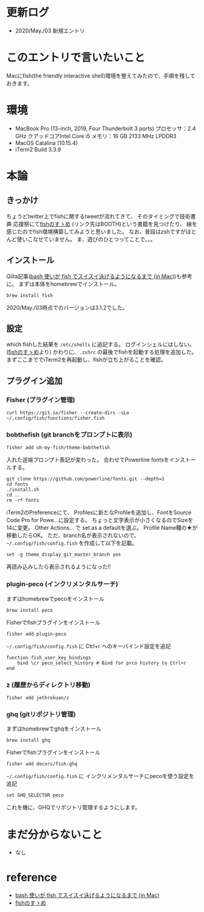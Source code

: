 # 更新ログ
- 2020/May./03 新規エントリ

# このエントリで言いたいこと
Macにfish(the friendly interactive shell)環境を整えてみたので、手順を残しておきます。

# 環境
- MacBook Pro (13-inch, 2019, Four Thunderbolt 3 ports)
プロセッサ：2.4 GHz クアッドコアIntel Core i5
メモリ：16 GB 2133 MHz LPDDR3
- MacOS Catalina (10.15.4)
- iTerm2 Build 3.3.9

# 本論
## きっかけ
ちょうどtwitter上でfishに関するtweetが流れてきて、
そのタイミングで技術書典 応援祭にて[fishのすゝめ][gijutsushoten] (リンク先はBOOTH)という書籍を見つけたり、
縁を感じたのでfish環境構築してみようと思いました。
なお、普段はzshですがほとんど使いこなせていません。
ま、遊びのひとつってことで。。。

## インストール
Qiita記事([bash 使いが fish でスイスイ泳げるようになるまで (in Mac)][Qiita])も参考に。
まずは本体をhomebrewでインストール。
```
brew install fish
```
2020/May./03時点でのバージョンは3.1.2でした。

## 設定
which fishした結果を `/etc/shells` に追記する。
ログインシェルにはしない。([fishのすゝめ][gijutsushoten]より)
かわりに、`.zshrc` の最後でfishを起動する処理を追加した。
まずここまででiTerm2を再起動し、fishが立ち上がることを確認。

## プラグイン追加

### Fisher (プラグイン管理)
```
curl https://git.io/fisher --create-dirs -sLo ~/.config/fish/functions/fisher.fish
```

### bobthefish (git branchをプロンプトに表示)
```
fisher add oh-my-fish/theme-bobthefish
```
入れた途端プロンプト表記が変わった。
合わせてPowerline fontsをインストールする。
```
git clone https://github.com/powerline/fonts.git --depth=1
cd fonts
./install.sh
cd ..
rm -rf fonts
```
iTerm2のPreferenceにて、
Profilesに新たなProfileを追加し、FontをSource Code Pro for Powe...に設定する。
ちょっと文字表示が小さくなるのでSizeを14に変更。
Other Actions... で set as a defaultを選ぶ。
Profile Name欄の★が移動したらOK。
ただ、branch名が表示されないので、
`~/.config/fish/config.fish` を作成して以下を記載。
```
set -g theme_display_git_master_branch yes
```
再読み込みしたら表示されるようになった!!

### plugin-peco (インクリメンタルサーチ)
まずはhomebrewでpecoをインストール
```
brew install peco
```
Fisherでfishプラグインをインストール
```
fisher add plugin-peco
```
`~/.config/fish/config.fish` に Ctrl+r へのキーバインド設定を追記
```
function fish_user_key_bindings
    bind \cr peco_select_history # Bind for prco history to Ctrl+r
end
```

### z (履歴からディレクトリ移動)
```
fisher add jethrokuan/z
```

### ghq (gitリポジトリ管理)
まずはhomebrewでghqをインストール
```
brew install ghq
```
Fisherでfishプラグインをインストール
```
fisher add decors/fish-ghq
```
`~/.config/fish/config.fish` に インクリメンタルサーチにpecoを使う設定を追記
```
set GHQ_SELECTOR peco
```
これを機に、GHQでリポジトリ管理するようにします。

# まだ分からないこと
- なし

# reference
- [bash 使いが fish でスイスイ泳げるようになるまで (in Mac)][Qiita]
- [fishのすゝめ][gijutsushoten]

[Qiita]: https://qiita.com/daichildren98/items/988278c9dc11b92867b5
[gijutsushoten]: https://ik-fib.booth.pm/items/1887001

